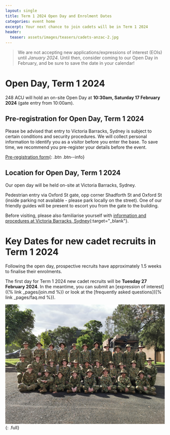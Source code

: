 ```yaml
---
layout: single
title: Term 1 2024 Open Day and Enrolment Dates
categories: event home
excerpt: Your next chance to join cadets will be in Term 1 2024
header:
  teaser: assets/images/teasers/cadets-anzac-2.jpg
---
```


<!-- [Start your application now]({{site.data.links.cadet_eoi_url}}){: .btn .btn--success} -->

> We are not accepting new applications/expressions of interest (EOIs) until _January 2024_.
> Until then, consider coming to our Open Day in February, and be sure to save the date in your calendar!

# Open Day, Term 1 2024

248 ACU will hold an on-site Open Day at **10:30am, Saturday 17 February 2024** (gate entry from 10:00am).

## Pre-registration for Open Day, Term 1 2024

Please be advised that entry to Victoria Barracks, Sydney is subject to certain conditions and security procedures. We will collect personal information to identify you as a visitor before you enter the base. To save time, we recommend you pre-register your details before the event.

[Pre-registration form](https://forms.gle/GK6KG9Mkt3jnxYLJ6){: .btn .btn--info}

## Location for Open Day, Term 1 2024

Our open day will be held on-site at Victoria Barracks, Sydney.

Pedestrian entry via Oxford St gate, opp corner Shadforth St and Oxford St (inside parking not available - please park locally on the street). One of our friendly guides will be present to escort you from the gate to the building.

Before visiting, please also familiarise yourself with [information and procedures at Victoria Barracks, Sydney](https://www.defence.gov.au/about/base-locations/victoria-barracks-sydney){:target="\_blank"}.

# Key Dates for new cadet recruits in Term 1 2024

Following the open day, prospective recruits have approximately 1.5 weeks to finalise their enrolments.

The first day for Term 1 2024 new cadet recruits will be **Tuesday 27 February 2024**. In the meantime, you can submit an [expression of interest]({% link _pages/join.md %}) or look at the [frequently asked questions]({% link _pages/faq.md %}).

![Army Cadets Open Day](/assets/images/recruit-group-2023-april.jpg)
{: .full}
